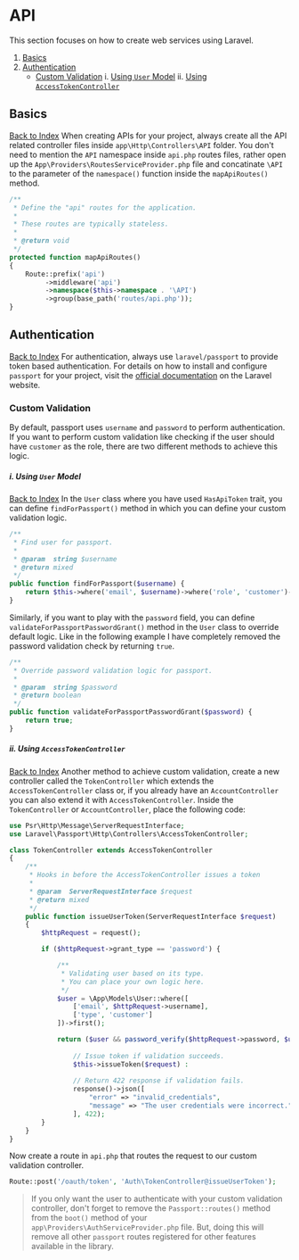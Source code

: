 # API
This section focuses on how to create web services using Laravel.
1. [Basics](#basics)
2. [Authentication](#authentication)
    * [Custom Validation](#custom-validation)
        i. [Using `User` Model](#custom-validation)
        ii. [Using `AccessTokenController`](#custom-validation)
## Basics
[Back to Index](#api)
When creating APIs for your project, always create all the API related controller files inside `app\Http\Controllers\API` folder. You don't need to mention the `API` namespace inside `api.php` routes files, rather open up the `App\Providers\RoutesServiceProvider.php` file and concatinate `\API` to the parameter of the `namespace()` function inside the `mapApiRoutes()` method.
```php
/**
 * Define the "api" routes for the application.
 *
 * These routes are typically stateless.
 *
 * @return void
 */
protected function mapApiRoutes()
{
    Route::prefix('api')
         ->middleware('api')
         ->namespace($this->namespace . '\API')
         ->group(base_path('routes/api.php'));
}
```
## Authentication
[Back to Index](#api)
For authentication, always use `laravel/passport` to provide token based authentication. For details on how to install and configure `passport` for your project, visit the [official documentation](https://laravel.com/docs/5.6/passport#installation) on the Laravel website.
### Custom Validation
By default, passport uses `username` and `password` to perform authentication. If you want to perform custom validation like checking if the user should have `customer` as the role, there are two different methods to achieve this logic.
##### i. Using `User` Model
[Back to Index](#api)
In the `User` class where you have used `HasApiToken` trait, you can define `findForPassport()` method in which you can define your custom validation logic.
```php
/**
 * Find user for passport.
 *
 * @param  string $username
 * @return mixed
 */
public function findForPassport($username) {
    return $this->where('email', $username)->where('role', 'customer')->first();
}
```
Similarly, if you want to play with the `password` field, you can define `validateForPassportPasswordGrant()` method in the `User` class to override default logic. Like in the following example I have completely removed the password validation check by returning `true`.
```php
/**
 * Override password validation logic for passport.
 *
 * @param  string $password
 * @return boolean
 */
public function validateForPassportPasswordGrant($password) {
    return true;
}
```
##### ii. Using `AccessTokenController`
[Back to Index](#api)
Another method to achieve custom validation, create a new controller called the `TokenController` which extends the `AccessTokenController` class or, if you already have an `AccountController` you can also extend it with `AccessTokenController`. Inside the `TokenController` or `AccountController`, place the following code:
```php
use Psr\Http\Message\ServerRequestInterface;
use Laravel\Passport\Http\Controllers\AccessTokenController;

class TokenController extends AccessTokenController
{
    /**
     * Hooks in before the AccessTokenController issues a token
     *
     * @param  ServerRequestInterface $request
     * @return mixed
     */
    public function issueUserToken(ServerRequestInterface $request)
    {
        $httpRequest = request();

        if ($httpRequest->grant_type == 'password') {

            /**
             * Validating user based on its type.
             * You can place your own logic here.
             */
            $user = \App\Models\User::where([
                ['email', $httpRequest->username],
                ['type', 'customer']
            ])->first();

            return ($user && password_verify($httpRequest->password, $user->password)) ?
                
                // Issue token if validation succeeds.
                $this->issueToken($request) : 
                
                // Return 422 response if validation fails.
                response()->json([
                    "error" => "invalid_credentials",
                    "message" => "The user credentials were incorrect."
                ], 422);
        }
    }
}
```
Now create a route in `api.php` that routes the request to our custom validation controller.
```php
Route::post('/oauth/token', 'Auth\TokenController@issueUserToken');
```
> If you only want the user to authenticate with your custom validation controller, don't forget to remove the `Passport::routes()` method from the `boot()` method of your `app\Providers\AuthServiceProvider.php` file.
> But, doing this will remove all other `passport` routes registered for other features available in the library.